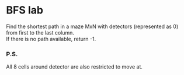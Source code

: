 # BFS lab 

Find the shortest path in a maze MxN with detectors (represented as 0) from first to the last column.\
If there is no path available, return -1.
### P.S. 
All 8 cells around detector are also restricted to move at.